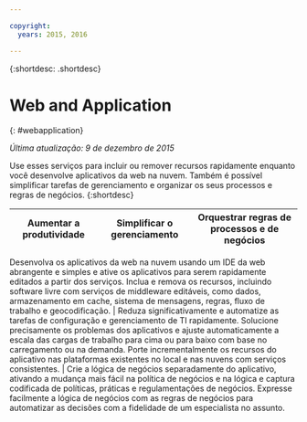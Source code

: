 ```yaml
---

copyright:
  years: 2015, 2016

---
```



{:shortdesc: .shortdesc} 

# Web and Application
{: #webapplication}

*Última atualização: 9 de dezembro de 2015*

Use esses serviços para incluir ou remover recursos rapidamente enquanto você desenvolve aplicativos da web na nuvem. Também é possível simplificar tarefas de gerenciamento e organizar os seus processos e regras de negócios. 
{:shortdesc}


Aumentar a produtividade | Simplificar o gerenciamento | Orquestrar regras de processos e de negócios
--- | --- | ---
Desenvolva os aplicativos da web na nuvem usando um IDE da web abrangente e simples e ative
os aplicativos para serem rapidamente editados a partir dos serviços. Inclua e remova os recursos,
incluindo software livre com serviços de middleware editáveis, como dados, armazenamento em cache,
sistema de mensagens, regras, fluxo de trabalho e geocodificação. | Reduza significativamente e automatize as tarefas de configuração e gerenciamento de TI rapidamente. Solucione
precisamente os problemas dos aplicativos e ajuste automaticamente a escala das cargas de trabalho para cima ou
para baixo com base no carregamento ou na demanda. Porte incrementalmente os recursos do aplicativo
nas plataformas existentes no local e nas nuvens com serviços consistentes. | Crie a lógica de negócios separadamente do aplicativo, ativando a mudança mais fácil na política de negócios e
na lógica e captura codificada de políticas, práticas e regulamentações de negócios. Expresse
facilmente a lógica de negócios com as regras de negócios para automatizar as decisões com a
fidelidade de um especialista no assunto.
